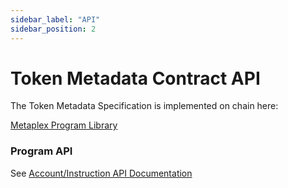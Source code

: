 ```yaml
---
sidebar_label: "API"
sidebar_position: 2
---
```


# Token Metadata Contract API

The Token Metadata Specification is implemented on chain here:

[Metaplex Program Library](https://github.com/metaplex-foundation/metaplex-program-library/tree/master/token-metadata/program)

### Program API

See [Account/Instruction API Documentation](https://docs.rs/mpl-token-metadata/1.2.0/mpl_token_metadata/instruction/index.html)
